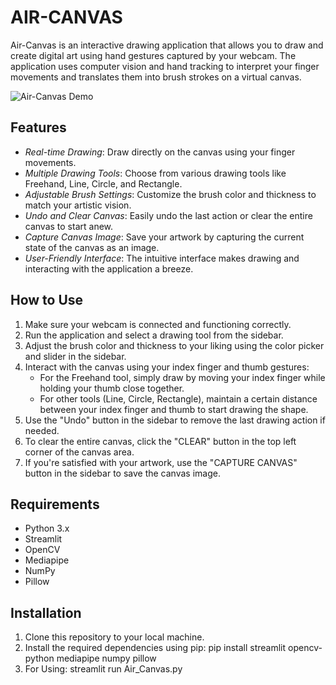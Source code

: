 # AIR-CANVAS

Air-Canvas is an interactive drawing application that allows you to draw and create digital art using hand gestures captured by your webcam. The application uses computer vision and hand tracking to interpret your finger movements and translates them into brush strokes on a virtual canvas.

![Air-Canvas Demo](demo.gif)

## Features

- *Real-time Drawing*: Draw directly on the canvas using your finger movements.
- *Multiple Drawing Tools*: Choose from various drawing tools like Freehand, Line, Circle, and Rectangle.
- *Adjustable Brush Settings*: Customize the brush color and thickness to match your artistic vision.
- *Undo and Clear Canvas*: Easily undo the last action or clear the entire canvas to start anew.
- *Capture Canvas Image*: Save your artwork by capturing the current state of the canvas as an image.
- *User-Friendly Interface*: The intuitive interface makes drawing and interacting with the application a breeze.

## How to Use

1. Make sure your webcam is connected and functioning correctly.
2. Run the application and select a drawing tool from the sidebar.
3. Adjust the brush color and thickness to your liking using the color picker and slider in the sidebar.
4. Interact with the canvas using your index finger and thumb gestures:
   - For the Freehand tool, simply draw by moving your index finger while holding your thumb close together.
   - For other tools (Line, Circle, Rectangle), maintain a certain distance between your index finger and thumb to start drawing the shape.
5. Use the "Undo" button in the sidebar to remove the last drawing action if needed.
6. To clear the entire canvas, click the "CLEAR" button in the top left corner of the canvas area.
7. If you're satisfied with your artwork, use the "CAPTURE CANVAS" button in the sidebar to save the canvas image.

## Requirements

- Python 3.x
- Streamlit
- OpenCV
- Mediapipe
- NumPy
- Pillow

## Installation

1. Clone this repository to your local machine.
2. Install the required dependencies using pip:
   pip install streamlit opencv-python mediapipe numpy pillow
3. For Using:
   streamlit run Air_Canvas.py
